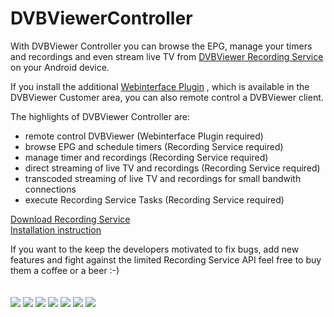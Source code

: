 # DVBViewerController

<p>
With DVBViewer Controller you can browse the EPG, manage your timers and recordings and even stream live TV from <a title="DVBViewer Recording Service" href="http://en.dvbviewer.tv/wiki/DVBViewer_Recording_Service">DVBViewer Recording Service</a> on your Android device.

If you install the additional <a title="Webinterface Plugin" href="https://www.dvbviewer.tv/members/download.php?id=829">Webinterface Plugin</a> , which is available in the DVBViewer Customer area, you can also remote control a DVBViewer client.
</p>

<p>
The highlights of DVBViewer Controller are:

<ul>
  <li>remote control DVBViewer (Webinterface Plugin required)</li>
  <li>browse EPG and schedule timers (Recording Service required)</li>
  <li>manage timer and recordings (Recording Service required)</li>
  <li>direct streaming of live TV and recordings (Recording Service required)</li>
  <li>transcoded streaming of live TV and recordings for small bandwith connections</li>
  <li>execute Recording Service Tasks (Recording Service required)</li>
</ul>
</p>
<p>
<a title="Download Recording Service" href="https://www.dvbviewer.tv/members/download.php?id=1265">Download Recording Service</a><br>
<a title="Installation instruction" href="http://en.dvbviewer.tv/wiki/Recording_Service_Installation_Guide">Installation instruction</a>
</p>
<p>
If you want to the keep the developers motivated to fix bugs, add new features and fight against the limited Recording Service API feel free to buy them a coffee or a beer :-)
</div>
</p>
<p><a title="Paypal Donation" href="https://www.paypal.com/cgi-bin/webscr?cmd=_s-xclick&hosted_button_id=XBZT782XQV7AY" rel="nofollow"><img src="https://www.paypal.com/en_US/i/btn/x-click-but04.gif" alt=""></img></a> </p>
<p>
<img src="http://rayba.de/dvb/screenshots/dashboard.png" align="middle" /> 
<img src="http://rayba.de/dvb/screenshots/channels.png" align="middle" /> 
<img src="http://rayba.de/dvb/screenshots/channel_epg.png" align="middle" />
<img src="http://rayba.de/dvb/screenshots/recordings.png" align="middle" />
<img src="http://rayba.de/dvb/screenshots/tasks.png" align="middle" />
<img src="http://rayba.de/dvb/screenshots/status.png" align="middle" />
<img src="http://rayba.de/dvb/screenshots/remote.png" align="middle" />
</p>
